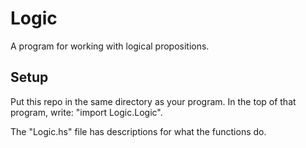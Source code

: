 # Logic

A program for working with logical propositions.

## Setup

Put this repo in the same directory as your program.
In the top of that program, write: "import Logic.Logic".

The "Logic.hs" file has descriptions for what the functions do.